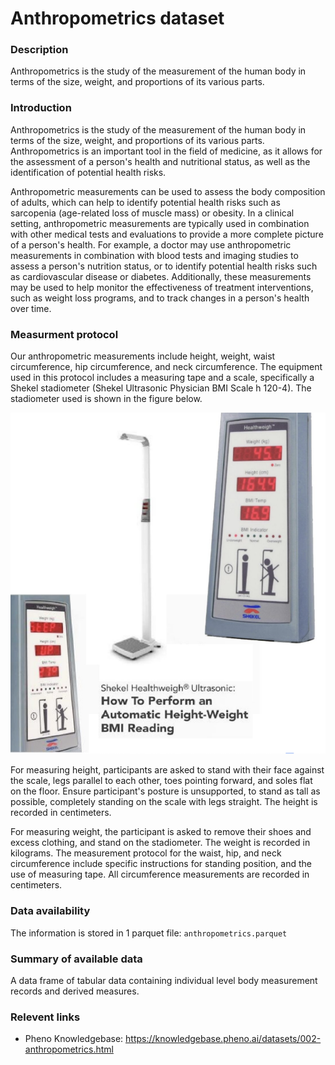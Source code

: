 # Anthropometrics dataset 

### Description

Anthropometrics is the study of the measurement of the human body in terms of the size, weight, and proportions of its various parts.

### Introduction

Anthropometrics is the study of the measurement of the human body in terms of the size, weight, and proportions of its various parts. Anthropometrics is an important tool in the field of medicine, as it allows for the assessment of a person's health and nutritional status, as well as the identification of potential health risks.

Anthropometric measurements can be used to assess the body composition of adults, which can help to identify potential health risks such as sarcopenia (age-related loss of muscle mass) or obesity. In a clinical setting, anthropometric measurements are typically used in combination with other medical tests and evaluations to provide a more complete picture of a person's health. For example, a doctor may use anthropometric measurements in combination with blood tests and imaging studies to assess a person's nutrition status, or to identify potential health risks such as cardiovascular disease or diabetes. Additionally, these measurements may be used to help monitor the effectiveness of treatment interventions, such as weight loss programs, and to track changes in a person's health over time.

### Measurment protocol 
<!-- long measurment protocol for the data browser -->
Our anthropometric measurements include height, weight, waist circumference, hip circumference, and neck circumference. The equipment used in this protocol includes a measuring tape and a scale, specifically a Shekel stadiometer (Shekel Ultrasonic Physician BMI Scale h 120-4). The stadiometer used is shown in the figure below. 

![image alt](anthro_intro.png)

For measuring height, participants are asked to stand with their face against the scale, legs parallel to each other, toes pointing forward, and soles flat on the floor. Ensure participant's posture is unsupported, to stand as tall as possible, completely standing on the scale with legs straight. The height is recorded in centimeters. 

For measuring weight, the participant is asked to remove their shoes and excess clothing, and stand on the stadiometer. The weight is recorded in kilograms. The measurement protocol for the waist, hip, and neck circumference include specific instructions for standing position, and the use of measuring tape. All circumference measurements are recorded in centimeters.

### Data availability 
<!-- for the example notebooks -->
The information is stored in 1 parquet file: `anthropometrics.parquet`

### Summary of available data 
<!-- for the data browser -->
A data frame of tabular data containing individual level body measurement records and derived measures.

### Relevent links

* Pheno Knowledgebase: https://knowledgebase.pheno.ai/datasets/002-anthropometrics.html